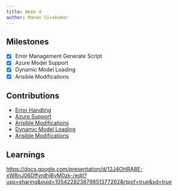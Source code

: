 ```yaml
---
title: Week 4
author: Manas Sivakumar
---
```


## Milestones
- [x] Error Management Generate Script
- [x] Azure Model Support
- [x] Dynamic Model Loading
- [x] Ansible Modifications

## Contributions
- [Error Handling](https://github.com/Samagra-Development/ai-tools/pull/226)
- [Azure Support](https://github.com/Samagra-Development/ai-tools/pull/216)
- [Ansible Modifications](https://github.com/Samagra-Development/ai-tools/pull/210)
- [Dynamic Model Loading](https://github.com/Samagra-Development/ai-tools/pull/224)
- [Ansible Modifications](https://github.com/Samagra-Development/ai-tools/pull/213)

## Learnings
https://docs.google.com/presentation/d/12J4OHRA8E-xWRnJ06DffvrdhjByM0zk-/edit?usp=sharing&ouid=105422823879851377262&rtpof=true&sd=true
